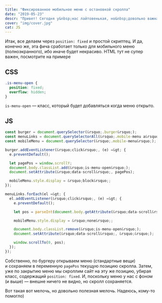 ```yaml
---
title: "Фиксированное мобильное меню с остановкой скролла"
date: "2019-05-23"
descr: "Привет! Сегодня у&nbsp;нас лайтовенькая, но&nbsp;довольно важная статья. Покажу скрипт, который будет тормозить скролл сайта при открытии мобильного меню (и&nbsp;на&nbsp;iPhone тоже), ну&nbsp;а&nbsp;при закрытии&nbsp;&mdash; возобновлять. Все мы&nbsp;знаем, как непросто на&nbsp;iPhone скролл отключить, но&nbsp;тут максимально простая и&nbsp;рабочая фича. Поехали!"
cover: "img/cover.jpg"
cat: JS
---
```


Итак, все делаем через `position: fixed` и&nbsp;простой скриптец. И&nbsp;да, конечно&nbsp;же, эта фича сработает только для мобильного меню (полноэкранного), ибо иначе будет некрасиво. HTML тут не&nbsp;супер важен, посмотрите на&nbsp;примере

## CSS

``` css
.is-menu-open {
  position: fixed;
  overflow: hidden;
}
```

`is-menu-open` &mdash; класс, который будет добавляться когда меню открыто.

## JS

``` js
const burger = document.querySelector(&rsquo;.burger&rsquo;);
const menuLinks = document.querySelectorAll(&rsquo;.mobile-menu a&rsquo;);
const mobileMenu = document.querySelector(&rsquo;.mobile-menu&rsquo;);

burger.addEventListener(&rsquo;click&rsquo;, (e) =&gt; {
  e.preventDefault();

  let pagePos = window.scrollY;
  document.body.classList.add(&rsquo;is-menu-open&rsquo;);
  document.setAttribute(&rsquo;data-scroll&rsquo;, pagePos);

  mobileMenu.style.display = &rsquo;block&rsquo;;
});

menuLinks.forEach(el =&gt; {
  el.addEventListener(&rsquo;click&rsquo;, (e) =&gt; {
    e.preventDefault();

    let pos = parseInt(document.body.getAttribute(&rsquo;data-scroll&rsquo;));

    mobileMenu.style.display = &rsquo;none&rsquo;;

    document.body.classList.remove(&rsquo;is-menu-open&rsquo;);
    document.setAttribute(&rsquo;data-scroll&rsquo;, &rsquo;&rsquo;);

    window.scrollTo(0, pos);
  });
});
```

Собственно, по&nbsp;бургеру открываем меню (стандартные вещи) и&nbsp;сохраняем в&nbsp;переменную `pagePos` текущую позицию скролла. Затем, уже по&nbsp;закрытию меню мы&nbsp;скроллим сайт на&nbsp;эту&nbsp;же позицию, убирая класс, содержащий `position: fixed`. И, поскольку меню у&nbsp;нас с&nbsp;фоном (и&nbsp;выше)&nbsp;&mdash; внешне ничего не&nbsp;видно, но&nbsp;скролл сохраняется.

Вот такая вот мелочь, но&nbsp;довольно полезная мелочь. Надеюсь, кому-то помогло)
